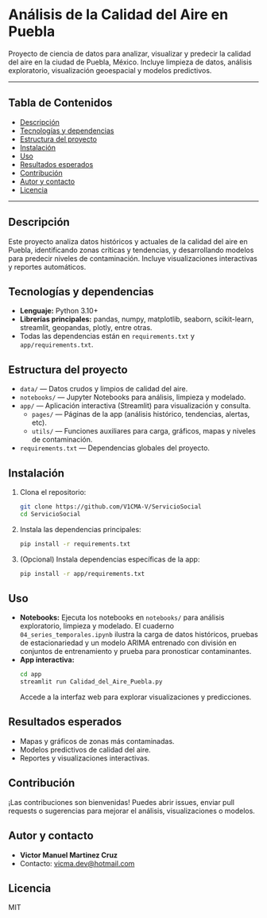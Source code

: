# Análisis de la Calidad del Aire en Puebla

Proyecto de ciencia de datos para analizar, visualizar y predecir la calidad del aire en la ciudad de Puebla, México. Incluye limpieza de datos, análisis exploratorio, visualización geoespacial y modelos predictivos.

---

## Tabla de Contenidos

- [Descripción](#descripción)
- [Tecnologías y dependencias](#tecnologías-y-dependencias)
- [Estructura del proyecto](#estructura-del-proyecto)
- [Instalación](#instalación)
- [Uso](#uso)
- [Resultados esperados](#resultados-esperados)
- [Contribución](#contribución)
- [Autor y contacto](#autor-y-contacto)
- [Licencia](#licencia)

---

## Descripción

Este proyecto analiza datos históricos y actuales de la calidad del aire en Puebla, identificando zonas críticas y tendencias, y desarrollando modelos para predecir niveles de contaminación. Incluye visualizaciones interactivas y reportes automáticos.

## Tecnologías y dependencias

- **Lenguaje:** Python 3.10+
- **Librerías principales:** pandas, numpy, matplotlib, seaborn, scikit-learn, streamlit, geopandas, plotly, entre otras.
- Todas las dependencias están en `requirements.txt` y `app/requirements.txt`.

## Estructura del proyecto

- `data/` — Datos crudos y limpios de calidad del aire.
- `notebooks/` — Jupyter Notebooks para análisis, limpieza y modelado.
- `app/` — Aplicación interactiva (Streamlit) para visualización y consulta.
  - `pages/` — Páginas de la app (análisis histórico, tendencias, alertas, etc).
  - `utils/` — Funciones auxiliares para carga, gráficos, mapas y niveles de contaminación.
- `requirements.txt` — Dependencias globales del proyecto.

## Instalación

1. Clona el repositorio:
   ```bash
   git clone https://github.com/V1CMA-V/ServicioSocial
   cd ServicioSocial
   ```
2. Instala las dependencias principales:
   ```bash
   pip install -r requirements.txt
   ```
3. (Opcional) Instala dependencias específicas de la app:
   ```bash
   pip install -r app/requirements.txt
   ```

## Uso

 - **Notebooks:** Ejecuta los notebooks en `notebooks/` para análisis exploratorio, limpieza y modelado. El cuaderno `04_series_temporales.ipynb` ilustra la carga de datos históricos, pruebas de estacionariedad y un modelo ARIMA entrenado con división en conjuntos de entrenamiento y prueba para pronosticar contaminantes.
- **App interactiva:**
  ```bash
  cd app
  streamlit run Calidad_del_Aire_Puebla.py
  ```
  Accede a la interfaz web para explorar visualizaciones y predicciones.

## Resultados esperados

- Mapas y gráficos de zonas más contaminadas.
- Modelos predictivos de calidad del aire.
- Reportes y visualizaciones interactivas.

## Contribución

¡Las contribuciones son bienvenidas! Puedes abrir issues, enviar pull requests o sugerencias para mejorar el análisis, visualizaciones o modelos.

## Autor y contacto

- **Victor Manuel Martinez Cruz**
- Contacto: [vicma.dev@hotmail.com](mailto:vicma.dev@hotmail.com)

## Licencia

MIT
